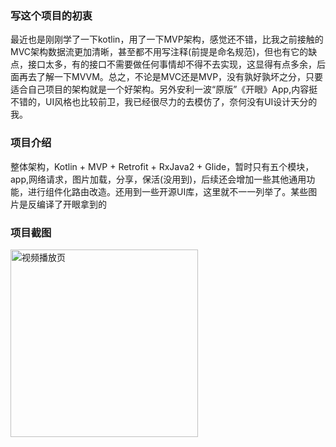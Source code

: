 ### 写这个项目的初衷
 最近也是刚刚学了一下kotlin，用了一下MVP架构，感觉还不错，比我之前接触的MVC架构数据流更加清晰，甚至都不用写注释(前提是命名规范)，但也有它的缺点，接口太多，有的接口不需要做任何事情却不得不去实现，这显得有点多余，后面再去了解一下MVVM。总之，不论是MVC还是MVP，没有孰好孰坏之分，只要适合自己项目的架构就是一个好架构。另外安利一波“原版”《开眼》App,内容挺不错的，UI风格也比较前卫，我已经很尽力的去模仿了，奈何没有UI设计天分的我。

### 项目介绍
 整体架构，Kotlin + MVP + Retrofit + RxJava2 + Glide，暂时只有五个模块，app,网络请求，图片加载，分享，保活(没用到)，后续还会增加一些其他通用功能，进行组件化路由改造。还用到一些开源UI库，这里就不一一列举了。某些图片是反编译了开眼拿到的
### 项目截图
<img src="https://github.com/yxmFromTheMoon/Photogenic/blob/master/screenshot/1.png" width="300" alt="视频播放页">